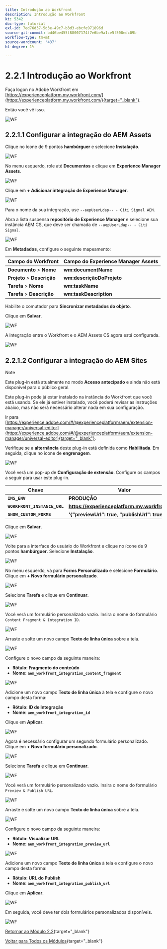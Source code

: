 ```yaml
---
title: Introdução ao Workfront
description: Introdução ao Workfront
kt: 5342
doc-type: tutorial
exl-id: 7ed76d37-5d3e-49c7-b3d3-ebcfe971896d
source-git-commit: bd46be455f88007174f7e6be9a1ce5f508edc09b
workflow-type: tm+mt
source-wordcount: '437'
ht-degree: 1%

---
```


# 2.2.1 Introdução ao Workfront

Faça logon no Adobe Workfront em [https://experienceplatform.my.workfront.com/](https://experienceplatform.my.workfront.com/){target="_blank"}.

Então você vê isso.

![WF](./images/wfb1.png)

## 2.2.1.1 Configurar a integração do AEM Assets

Clique no ícone de 9 pontos **hambúrguer** e selecione **Instalação**.

![WF](./images/wfb2.png)

No menu esquerdo, role até **Documentos** e clique em **Experience Manager Assets**.

![WF](./images/wfb3.png)

Clique em **+ Adicionar integração de Experience Manager**.

![WF](./images/wfb4.png)

Para o nome da sua integração, use `--aepUserLdap-- - Citi Signal AEM`.

Abra a lista suspensa **repositório de Experience Manager** e selecione sua instância AEM CS, que deve ser chamada de `--aepUserLdap-- - Citi Signal`.

![WF](./images/wfb5.png)

Em **Metadados**, configure o seguinte mapeamento:

| Campo do Workfront | Campo do Experience Manager Assets |
| --------------- | ------------------------------ | 
| **Documento** > **Nome** | **wm:documentName** |
| **Projeto** > **Descrição** | **wm:descriçãoDoProjeto** |
| **Tarefa** > **Nome** | **wm:taskName** |
| **Tarefa** > **Descrição** | **wm:taskDescription** |

Habilite o comutador para **Sincronizar metadados do objeto**.

Clique em **Salvar**.

![WF](./images/wfb6.png)

A integração entre o Workfront e o AEM Assets CS agora está configurada.

![WF](./images/wfb7.png)

## 2.2.1.2 Configurar a integração do AEM Sites

>[!NOTE]
>
>Este plug-in está atualmente no modo **Acesso antecipado** e ainda não está disponível para o público geral.
>
>Este plug-in pode já estar instalado na instância do Workfront que você está usando. Se ele já estiver instalado, você poderá revisar as instruções abaixo, mas não será necessário alterar nada em sua configuração.

Ir para [https://experience.adobe.com/#/@experienceplatform/aem/extension-manager/universal-editor](https://experience.adobe.com/#/@experienceplatform/aem/extension-manager/universal-editor){target="_blank"}.

Verifique se a **alternância** deste plug-in está definida como **Habilitada**. Em seguida, clique no ícone de **engrenagem**.

![WF](./images/wfb8.png)

Você verá um pop-up de **Configuração de extensão**. Configure os campos a seguir para usar este plug-in.

| Chave | Valor |
| --------------- | ------------------------------ | 
| **`IMS_ENV`** | **PRODUÇÃO** |
| **`WORKFRONT_INSTANCE_URL`** | **https://experienceplatform.my.workfront.com** |
| **`SHOW_CUSTOM_FORMS`** | **&#39;{&quot;previewUrl&quot;: true, &quot;publishUrl&quot;: true}&#39;** |

Clique em **Salvar**.

![WF](./images/wfb8.png)

Volte para a interface do usuário do Workfront e clique no ícone de 9 pontos **hambúrguer**. Selecione **Instalação**.

![WF](./images/wfb9.png)

No menu esquerdo, vá para **Forms Personalizado** e selecione **Formulário**. Clique em **+ Novo formulário personalizado**.

![WF](./images/wfb10.png)

Selecione **Tarefa** e clique em **Continuar**.

![WF](./images/wfb11.png)

Você verá um formulário personalizado vazio. Insira o nome do formulário `Content Fragment & Integration ID`.

![WF](./images/wfb12.png)

Arraste e solte um novo campo **Texto de linha única** sobre a tela.

![WF](./images/wfb13.png)

Configure o novo campo da seguinte maneira:

- **Rótulo**: **Fragmento do conteúdo**
- **Nome**: **`aem_workfront_integration_content_fragment`**

![WF](./images/wfb14.png)

Adicione um novo campo **Texto de linha única** à tela e configure o novo campo desta forma:

- **Rótulo**: **ID de Integração**
- **Nome**: **`aem_workfront_integration_id`**

Clique em **Aplicar**.

![WF](./images/wfb15.png)

Agora é necessário configurar um segundo formulário personalizado. Clique em **+ Novo formulário personalizado**.

![WF](./images/wfb10.png)

Selecione **Tarefa** e clique em **Continuar**.

![WF](./images/wfb11.png)

Você verá um formulário personalizado vazio. Insira o nome do formulário `Preview & Publish URL`.

![WF](./images/wfb16.png)

Arraste e solte um novo campo **Texto de linha única** sobre a tela.

![WF](./images/wfb17.png)

Configure o novo campo da seguinte maneira:

- **Rótulo**: **Visualizar URL**
- **Nome**: **`aem_workfront_integration_preview_url`**

![WF](./images/wfb18.png)

Adicione um novo campo **Texto de linha única** à tela e configure o novo campo desta forma:

- **Rótulo**: **URL do Publish**
- **Nome**: **`aem_workfront_integration_publish_url`**

Clique em **Aplicar**.

![WF](./images/wfb19.png)

Em seguida, você deve ter dois formulários personalizados disponíveis.

![WF](./images/wfb20.png)

[Retornar ao Módulo 2.2](./workfront.md){target="_blank"}

[Voltar para Todos os Módulos](./../../../overview.md){target="_blank"}
